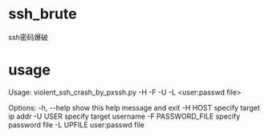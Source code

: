 # ssh_brute
ssh密码爆破
# usage
Usage: violent_ssh_crash_by_pxssh.py -H <host or ip addr> -F <filename> -U <user> -L <user:passwd file>

Options:
  -h, --help        show this help message and exit
  -H HOST           specify target ip addr
  -U USER           specify target username
  -F PASSWORD_FILE  specify password file
  -L UPFILE         user:passwd file
